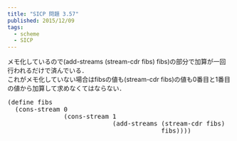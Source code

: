 ```yaml
---
title: "SICP 問題 3.57"
published: 2015/12/09
tags:
  - scheme
  - SICP
---
```


<p>メモ化しているので(add-streams (stream-cdr fibs) fibs)の部分で加算が一回行われるだけで済んでいる．<br/>
これがメモ化していない場合はfibsの値も(stream-cdr fibs)の値も0番目と1番目の値から加算して求めなくてはならない．</p>

<pre class="code lang-scheme" data-lang="scheme" data-unlink><span class="synSpecial">(</span><span class="synStatement">define</span> fibs
  <span class="synSpecial">(</span>cons-stream <span class="synConstant">0</span>
               <span class="synSpecial">(</span>cons-stream <span class="synConstant">1</span>
                            <span class="synSpecial">(</span>add-streams <span class="synSpecial">(</span>stream-cdr fibs<span class="synSpecial">)</span>
                                         fibs<span class="synSpecial">))))</span>
</pre>


